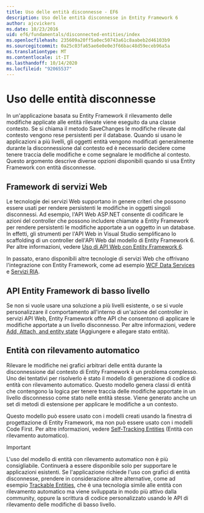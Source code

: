 ```yaml
---
title: Uso delle entità disconnesse - EF6
description: Uso delle entità disconnesse in Entity Framework 6
author: ajcvickers
ms.date: 10/23/2016
uid: ef6/fundamentals/disconnected-entities/index
ms.openlocfilehash: 235609a20ff5a0ec50743a61c8aabeb2d46103b9
ms.sourcegitcommit: 0a25c03fa65ae6e0e0e3f66bac48d59eceb96a5a
ms.translationtype: MT
ms.contentlocale: it-IT
ms.lasthandoff: 10/14/2020
ms.locfileid: "92065537"
---
```

# <a name="working-with-disconnected-entities"></a>Uso delle entità disconnesse

In un'applicazione basata su Entity Framework il rilevamento delle modifiche applicate alle entità rilevate viene eseguito da una classe contesto. Se si chiama il metodo SaveChanges le modifiche rilevate dal contesto vengono rese persistenti per il database. Quando si usano le applicazioni a più livelli, gli oggetti entità vengono modificati generalmente durante la disconnessione dal contesto ed è necessario decidere come tenere traccia delle modifiche e come segnalare le modifiche al contesto. Questo argomento descrive diverse opzioni disponibili quando si usa Entity Framework con entità disconnesse.

## <a name="web-service-frameworks"></a>Framework di servizi Web

Le tecnologie dei servizi Web supportano in genere criteri che possono essere usati per rendere persistenti le modifiche in oggetti singoli disconnessi. Ad esempio, l'API Web ASP.NET consente di codificare le azioni del controller che possono includere chiamate a Entity Framework per rendere persistenti le modifiche apportate a un oggetto in un database. In effetti, gli strumenti per l'API Web in Visual Studio semplificano lo scaffolding di un controller dell'API Web dal modello di Entity Framework 6. Per altre informazioni, vedere [Uso di API Web con Entity Framework 6](/aspnet/web-api/overview/data/using-web-api-with-entity-framework/).

In passato, erano disponibili altre tecnologie di servizi Web che offrivano l'integrazione con Entity Framework, come ad esempio [WCF Data Services](/dotnet/framework/data/wcf/create-a-data-service-using-an-adonet-ef-data-wcf) e [Servizi RIA](/previous-versions/dotnet/wcf-ria/ee707344(v=vs.91)).

## <a name="low-level-ef-apis"></a>API Entity Framework di basso livello

Se non si vuole usare una soluzione a più livelli esistente, o se si vuole personalizzare il comportamento all'interno di un'azione del controller in servizi API Web, Entity Framework offre API che consentono di applicare le modifiche apportate a un livello disconnesso. Per altre informazioni, vedere [Add, Attach, and entity state](xref:ef6/saving/change-tracking/entity-state) (Aggiungere e allegare stato entità).  

## <a name="self-tracking-entities"></a>Entità con rilevamento automatico  

Rilevare le modifiche nei grafici arbitrari delle entità durante la disconnessione dal contesto di Entity Framework è un problema complesso. Uno dei tentativi per risolverlo è stato il modello di generazione di codice di entità con rilevamento automatico. Questo modello genera classi di entità che contengono la logica per tenere traccia delle modifiche apportate in un livello disconnesso come stato nelle entità stesse. Viene generato anche un set di metodi di estensione per applicare le modifiche a un contesto.

Questo modello può essere usato con i modelli creati usando la finestra di progettazione di Entity Framework, ma non può essere usato con i modelli Code First. Per altre informazioni, vedere [Self-Tracking Entities](xref:ef6/fundamentals/disconnected-entities/self-tracking-entities/index) (Entità con rilevamento automatico).  

> [!IMPORTANT]
> L'uso del modello di entità con rilevamento automatico non è più consigliabile. Continuerà a essere disponibile solo per supportare le applicazioni esistenti. Se l'applicazione richiede l'uso con grafici di entità disconnesse, prendere in considerazione altre alternative, come ad esempio [Trackable Entities](https://trackableentities.github.io/), che è una tecnologia simile alle entità con rilevamento automatico ma viene sviluppata in modo più attivo dalla community, oppure la scrittura di codice personalizzato usando le API di rilevamento delle modifiche di basso livello.
